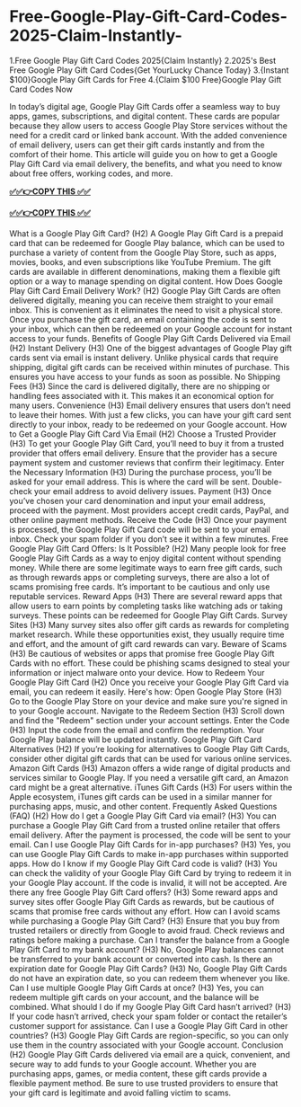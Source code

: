 # Free-Google-Play-Gift-Card-Codes-2025-Claim-Instantly-
1.Free Google Play Gift Card Codes 2025{Claim Instantly}
2.2025's Best Free Google Play Gift Card Codes{Get YourLucky Chance Today}
3.{Instant $100}Google Play Gift Cards for Free
4.{Claim $100 Free}Google Play Gift Card Codes Now

In today’s digital age, Google Play Gift Cards offer a seamless way to buy apps, games, subscriptions, and digital content. These cards are popular because they allow users to access Google Play Store services without the need for a credit card or linked bank account. With the added convenience of email delivery, users can get their gift cards instantly and from the comfort of their home. This article will guide you on how to get a Google Play Gift Card via email delivery, the benefits, and what you need to know about free offers, working codes, and more.

**[✅✅👉COPY THIS ✅✅](https://webtorewards.com/all-gift-card-one/)**

**[✅✅👉COPY THIS ✅✅](https://webtorewards.com/all-gift-card-one/)**

What is a Google Play Gift Card? (H2)
A Google Play Gift Card is a prepaid card that can be redeemed for Google Play balance, which can be used to purchase a variety of content from the Google Play Store, such as apps, movies, books, and even subscriptions like YouTube Premium. The gift cards are available in different denominations, making them a flexible gift option or a way to manage spending on digital content.
How Does Google Play Gift Card Email Delivery Work? (H2)
Google Play Gift Cards are often delivered digitally, meaning you can receive them straight to your email inbox. This is convenient as it eliminates the need to visit a physical store. Once you purchase the gift card, an email containing the code is sent to your inbox, which can then be redeemed on your Google account for instant access to your funds.
Benefits of Google Play Gift Cards Delivered via Email (H2)
Instant Delivery (H3)
One of the biggest advantages of Google Play gift cards sent via email is instant delivery. Unlike physical cards that require shipping, digital gift cards can be received within minutes of purchase. This ensures you have access to your funds as soon as possible.
No Shipping Fees (H3)
Since the card is delivered digitally, there are no shipping or handling fees associated with it. This makes it an economical option for many users.
Convenience (H3)
Email delivery ensures that users don’t need to leave their homes. With just a few clicks, you can have your gift card sent directly to your inbox, ready to be redeemed on your Google account.
How to Get a Google Play Gift Card Via Email (H2)
Choose a Trusted Provider (H3)
To get your Google Play Gift Card, you’ll need to buy it from a trusted provider that offers email delivery. Ensure that the provider has a secure payment system and customer reviews that confirm their legitimacy.
Enter the Necessary Information (H3)
During the purchase process, you’ll be asked for your email address. This is where the card will be sent. Double-check your email address to avoid delivery issues.
Payment (H3)
Once you’ve chosen your card denomination and input your email address, proceed with the payment. Most providers accept credit cards, PayPal, and other online payment methods.
Receive the Code (H3)
Once your payment is processed, the Google Play Gift Card code will be sent to your email inbox. Check your spam folder if you don’t see it within a few minutes.
Free Google Play Gift Card Offers: Is It Possible? (H2)
Many people look for free Google Play Gift Cards as a way to enjoy digital content without spending money. While there are some legitimate ways to earn free gift cards, such as through rewards apps or completing surveys, there are also a lot of scams promising free cards. It’s important to be cautious and only use reputable services.
Reward Apps (H3)
There are several reward apps that allow users to earn points by completing tasks like watching ads or taking surveys. These points can be redeemed for Google Play Gift Cards.
Survey Sites (H3)
Many survey sites also offer gift cards as rewards for completing market research. While these opportunities exist, they usually require time and effort, and the amount of gift card rewards can vary.
Beware of Scams (H3)
Be cautious of websites or apps that promise free Google Play Gift Cards with no effort. These could be phishing scams designed to steal your information or inject malware onto your device.
How to Redeem Your Google Play Gift Card (H2)
Once you receive your Google Play Gift Card via email, you can redeem it easily. Here's how:
Open Google Play Store (H3)
Go to the Google Play Store on your device and make sure you're signed in to your Google account.
Navigate to the Redeem Section (H3)
Scroll down and find the "Redeem" section under your account settings.
Enter the Code (H3)
Input the code from the email and confirm the redemption. Your Google Play balance will be updated instantly.
Google Play Gift Card Alternatives (H2)
If you’re looking for alternatives to Google Play Gift Cards, consider other digital gift cards that can be used for various online services.
Amazon Gift Cards (H3)
Amazon offers a wide range of digital products and services similar to Google Play. If you need a versatile gift card, an Amazon card might be a great alternative.
iTunes Gift Cards (H3)
For users within the Apple ecosystem, iTunes gift cards can be used in a similar manner for purchasing apps, music, and other content.
Frequently Asked Questions (FAQ) (H2)
How do I get a Google Play Gift Card via email? (H3)
You can purchase a Google Play Gift Card from a trusted online retailer that offers email delivery. After the payment is processed, the code will be sent to your email.
Can I use Google Play Gift Cards for in-app purchases? (H3)
Yes, you can use Google Play Gift Cards to make in-app purchases within supported apps.
How do I know if my Google Play Gift Card code is valid? (H3)
You can check the validity of your Google Play Gift Card by trying to redeem it in your Google Play account. If the code is invalid, it will not be accepted.
Are there any free Google Play Gift Card offers? (H3)
Some reward apps and survey sites offer Google Play Gift Cards as rewards, but be cautious of scams that promise free cards without any effort.
How can I avoid scams while purchasing a Google Play Gift Card? (H3)
Ensure that you buy from trusted retailers or directly from Google to avoid fraud. Check reviews and ratings before making a purchase.
Can I transfer the balance from a Google Play Gift Card to my bank account? (H3)
No, Google Play balances cannot be transferred to your bank account or converted into cash.
Is there an expiration date for Google Play Gift Cards? (H3)
No, Google Play Gift Cards do not have an expiration date, so you can redeem them whenever you like.
Can I use multiple Google Play Gift Cards at once? (H3)
Yes, you can redeem multiple gift cards on your account, and the balance will be combined.
What should I do if my Google Play Gift Card hasn’t arrived? (H3)
If your code hasn’t arrived, check your spam folder or contact the retailer’s customer support for assistance.
Can I use a Google Play Gift Card in other countries? (H3)
Google Play Gift Cards are region-specific, so you can only use them in the country associated with your Google account.
Conclusion (H2)
Google Play Gift Cards delivered via email are a quick, convenient, and secure way to add funds to your Google account. Whether you are purchasing apps, games, or media content, these gift cards provide a flexible payment method. Be sure to use trusted providers to ensure that your gift card is legitimate and avoid falling victim to scams.



